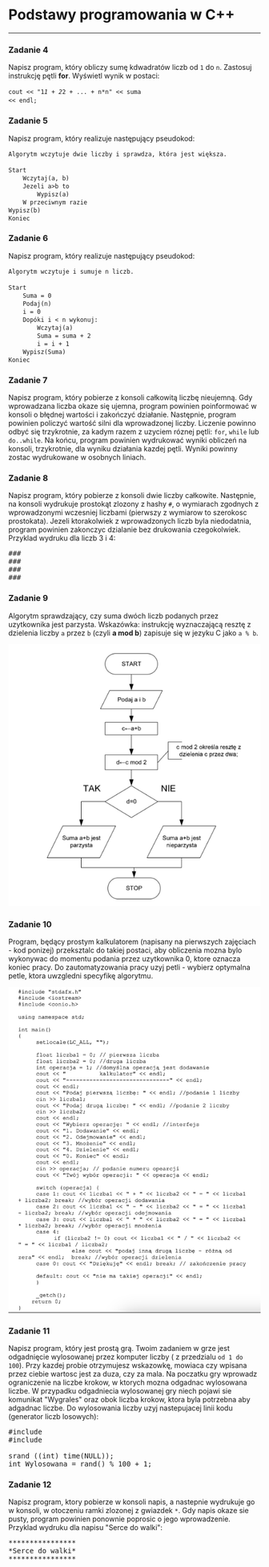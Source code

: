 # Podstawy programowania w C++
---

### Zadanie 4
Napisz program, który obliczy sumę kdwadratów liczb od `1` do `n`. Zastosuj instrukcję pętli <b>for</b>. Wyświetl wynik w postaci: 

<code>cout << "1*1 + 2*2 + ... + n*n" << suma << endl;</code>

### Zadanie 5
Napisz program, który realizuje następujący pseudokod:

    Algorytm wczytuje dwie liczby i sprawdza, która jest większa.

    Start
        Wczytaj(a, b)
        Jezeli a>b to 
            Wypisz(a)
        W przeciwnym razie
    Wypisz(b)
    Koniec

### Zadanie 6
Napisz program, który realizuje następujący pseudokod:

    Algorytm wczytuje i sumuje n liczb.
    
    Start
        Suma = 0
        Podaj(n)
        i = 0
        Dopóki i < n wykonuj:
            Wczytaj(a)
            Suma = suma + 2
            i = i + 1
        Wypisz(Suma)
    Koniec

### Zadanie 7
Napisz program, który pobierze z konsoli całkowitą liczbę nieujemną. Gdy wprowadzana liczba okaze się ujemna, program powinien poinformować w konsoli o błędnej wartości i zakończyć działanie.
Następnie, program powinien policzyć wartość silni dla wprowadzonej liczby. Liczenie powinno odbyć się trzykrotnie, za kadym razem z uzyciem róznej pętli: `for`, `while` lub `do..while`.
Na końcu, program powinien wydrukować wyniki obliczeń na konsoli, trzykrotnie, dla wyniku działania kazdej pętli. Wyniki powinny zostac wydrukowane w osobnych liniach.

### Zadanie 8
Napisz program, który pobierze z konsoli dwie liczby całkowite. Następnie, na konsoli wydrukuje prostokąt zlozony z hashy `#`, o wymiarach zgodnych z wprowadzonymi wczesniej liczbami (pierwszy z wymiarow to szerokosc prostokata). 
Jezeli ktorakolwiek z wprowadzonych liczb byla niedodatnia, program powinien zakonczyc dzialanie bez drukowania czegokolwiek.
Przyklad wydruku dla liczb 3 i 4:

<pre>
###
###
###
###
</pre>

### Zadanie 9
Algorytm sprawdzający, czy suma dwóch liczb podanych przez uzytkownika jest parzysta. Wskazówka: instrukcję wyznaczającą resztę z dzielenia liczby `a` przez `b` (czyli <b>a mod b</b>) zapisuje się w jezyku C jako `a % b`.

<img src="Zadanie9.png">

### Zadanie 10
Program, będący prostym kalkulatorem (napisany na pierwszych zajęciach - kod ponizej) przeksztalc do takiej postaci, aby obliczenia mozna bylo wykonywac do momentu podania przez uzytkownika 0, ktore oznacza koniec pracy. Do zautomatyzowania pracy uzyj petli - wybierz optymalna petle, ktora uwzgledni specyfikę algorytmu. 

<img src="Zadanie10.png">

### Zadanie 11
Napisz program, który jest prostą grą. Twoim zadaniem w grze jest odgadnięcie wylosowanej przez komputer liczby ( z przedzialu `od 1 do 100`). Przy kazdej probie otrzymujesz wskazowkę, mowiaca czy wpisana przez ciebie wartosc jest za duza, czy za mala. Na poczatku gry wprowadz ograniczenie na liczbe krokow, w ktorych mozna odgadnac wylosowana liczbe. W przypadku odgadniecia wylosowanej gry niech pojawi sie komunikat "Wygrales" oraz obok liczba krokow, ktora byla potrzebna aby adgadnac liczbe.
Do wylosowania liczby uzyj nastepujacej linii kodu (generator liczb losowych):

<pre>
#include <cstdlib>
#include <ctime>

srand ((int) time(NULL));
int Wylosowana = rand() % 100 + 1;
</pre>

### Zadanie 12
Napisz program, ktory pobierze w konsoli napis, a nastepnie wydrukuje go w konsoli, w otoczeniu ramki zlozonej z gwiazdek `*`. Gdy napis okaze sie pusty, program powinien ponownie poprosic o jego wprowadzenie. 
Przyklad wydruku dla napisu "Serce do walki":

<pre>
****************
*Serce do walki*
****************
</pre>
